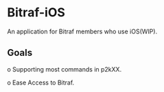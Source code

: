 Bitraf-iOS
==========

An application for Bitraf members who use iOS(WIP).

Goals
-----

o Supporting most commands in p2kXX.

o Ease Access to Bitraf.
